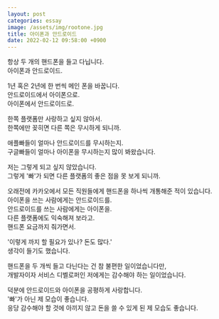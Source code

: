 ```yaml
---
layout: post
categories: essay
image: /assets/img/rootone.jpg
title: 아이폰과 안드로이드
date: 2022-02-12 09:58:00 +0900
---
```


항상 두 개의 핸드폰을 들고 다닙니다.  
아이폰과 안드로이드.

1년 혹은 2년에 한 번씩 메인 폰을 바꿉니다.  
안드로이드에서 아이폰으로.  
아이폰에서 안드로이드로.

한쪽 플랫폼만 사랑하고 싶지 않아서.  
한쪽에만 꽂히면 다른 쪽은 무시하게 되니까.

애플빠들이 얼마나 안드로이드를 무시하는지.  
구글빠들이 얼마나 아이폰을 무시하는지 많이 봐왔습니다.

저는 그렇게 되고 싶지 않았습니다.  
그렇게 '빠'가 되면 다른 플랫폼의 좋은 점을 못 보게 되니까.

오래전에 카카오에서 모든 직원들에게 핸드폰을 하나씩 개통해준 적이 있습니다.  
아이폰을 쓰는 사람에게는 안드로이드를.  
안드로이드를 쓰는 사람에게는 아이폰을.  
다른 플랫폼에도 익숙해져 보라고.  
핸드폰 요금까지 줘가면서.

'이렇게 까지 할 필요가 있나? 돈도 많다.'  
생각이 들기도 했습니다.

핸드폰을 두 개씩 들고 다닌다는 건 참 불편한 일이었습니다만,  
개발자이자 서비스 디벨로퍼인 저에게는 감수해야 하는 일이었습니다.

덕분에 안드로이드와 아이폰을 공평하게 사랑합니다.  
'빠'가 아닌 제 모습이 좋습니다.  
응당 감수해야 할 것에 아끼지 않고 돈을 쓸 수 있게 된 제 모습도 좋습니다.